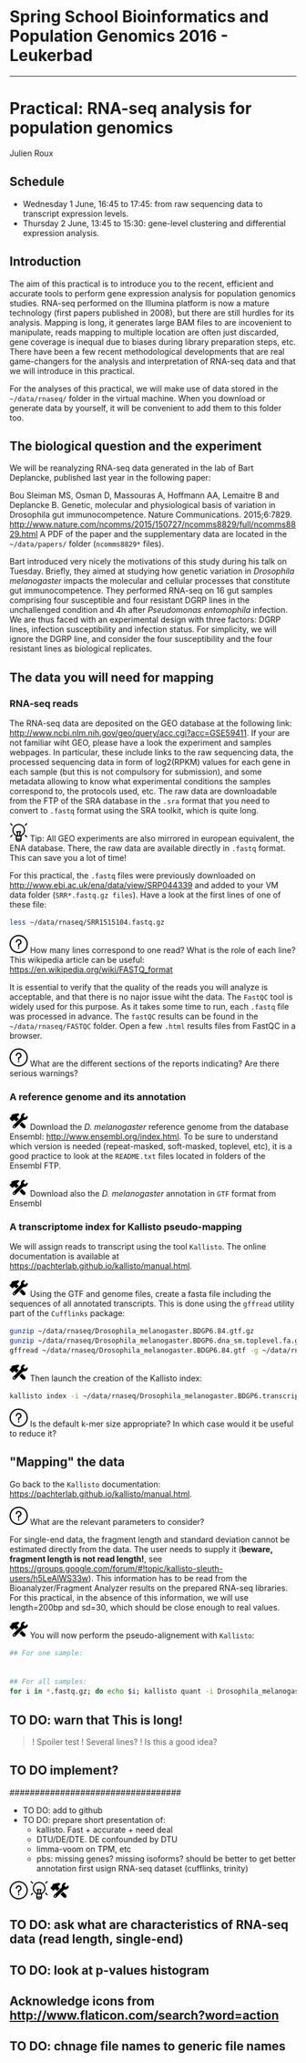 # Spring School Bioinformatics and Population Genomics 2016 - Leukerbad
---------------------------------------

# Practical: RNA-seq analysis for population genomics

Julien Roux

## Schedule
* Wednesday 1 June, 16:45 to 17:45: from raw sequencing data to transcript expression levels.
* Thursday 2 June, 13:45 to 15:30: gene-level clustering and differential expression analysis.

## Introduction

The aim of this practical is to introduce you to the recent, efficient and accurate tools to perform gene expression analysis for population genomics studies. RNA-seq performed on the Illumina platform is now a mature technology (first papers published in 2008), but there are still hurdles for its analysis. Mapping is long, it generates large BAM files to are incovenient to manipulate, reads mapping to multiple location are often just discarded, gene coverage is inequal due to biases during library preparation steps, etc. There have been a few recent methodological developments that are real game-changers for the analysis and interpretation of RNA-seq data and that we will introduce in this practical. 

For the analyses of this practical, we will make use of data stored in the `~/data/rnaseq/` folder in the virtual machine. When you download or generate data by yourself, it will be convenient to add them to this folder too.

## The biological question and the experiment

We will be reanalyzing RNA-seq data generated in the lab of Bart Deplancke, published last year in the following paper: 

Bou Sleiman MS, Osman D, Massouras A, Hoffmann AA, Lemaitre B and Deplancke B. Genetic, molecular and physiological basis of variation in Drosophila gut immunocompetence. Nature Communications. 2015;6:7829. <http://www.nature.com/ncomms/2015/150727/ncomms8829/full/ncomms8829.html>
A PDF of the paper and the supplementary data are located in the `~/data/papers/` folder (`ncomms8829*` files). 

Bart introduced very nicely the motivations of this study during his talk on Tuesday. Briefly, they aimed at studying how genetic variation in *Drosophila melanogaster* impacts the molecular and cellular processes that constitute gut immunocompetence. They performed RNA-seq on 16 gut samples comprising four susceptible and four resistant DGRP lines in the unchallenged condition and 4h after *Pseudomonas entomophila* infection. We are thus faced with an experimental design with three factors: DGRP lines, infection susceptibility and infection status. For simplicity, we will ignore the DGRP line, and consider the four susceptibility and the four resistant lines as biological replicates.

## The data you will need for mapping

### RNA-seq reads
The RNA-seq data are deposited on the GEO database at the following link: <http://www.ncbi.nlm.nih.gov/geo/query/acc.cgi?acc=GSE59411>. If your are not familiar wiht GEO, please have a look the experiment and samples webpages. In particular, these include links to the raw sequencing data, the processed sequencing data in form of log2(RPKM) values for each gene in each sample (but this is not compulsory for submission), and some metadata allowing to know what experimental conditions the samples correspond to, the protocols used, etc. The raw data are downloadable from the FTP of the SRA database in the `.sra` format that you need to convert to `.fastq` format using the SRA toolkit, which is quite long.

![Tip](elemental-tip.png)
Tip: All GEO experiments are also mirrored in european equivalent, the ENA database. There, the raw data are available directly in `.fastq` format. This can save you a lot of time!

For this practical, the `.fastq` files were previously downloaded on <http://www.ebi.ac.uk/ena/data/view/SRP044339> and added to your VM data folder (`SRR*.fastq.gz files`). Have a look at the first lines of one of these file:
```sh
less ~/data/rnaseq/SRR1515104.fastq.gz
```
![Question](round-help-button.png)
How many lines correspond to one read? What is the role of each line? This wikipedia article can be useful: <https://en.wikipedia.org/wiki/FASTQ_format>

It is essential to verify that the quality of the reads you will analyze is acceptable, and that there is no najor issue wiht the data. The `FastQC` tool is widely used for this purpose. As it takes some time to run, each `.fastq` file was processed in advance. The `fastQC` results can be found in the `~/data/rnaseq/FASTQC` folder. Open a few `.html` results files from FastQC in a browser. 

![Question](round-help-button.png)
What are the different sections of the reports indicating? Are there serious warnings?

### A reference genome and its annotation
![To do](wrench-and-hammer.png)
Download the *D. melanogaster* reference genome from the database Ensembl: <http://www.ensembl.org/index.html>. To be sure to understand which version is needed (repeat-masked, soft-masked, toplevel, etc), it is a good practice to look at the `README.txt` files located in folders of the Ensembl FTP.

![To do](wrench-and-hammer.png)
Download also the *D. melanogaster* annotation in `GTF` format from Ensembl

### A transcriptome index for Kallisto pseudo-mapping
We will assign reads to transcript using the tool `Kallisto`. The online documentation is available at <https://pachterlab.github.io/kallisto/manual.html>. 

![To do](wrench-and-hammer.png)
Using the GTF and genome files, create a fasta file including the sequences of all annotated transcripts. This is done using the `gffread` utility part of the `Cufflinks` package:
```sh
gunzip ~/data/rnaseq/Drosophila_melanogaster.BDGP6.84.gtf.gz
gunzip ~/data/rnaseq/Drosophila_melanogaster.BDGP6.dna_sm.toplevel.fa.gz
gffread ~/data/rnaseq/Drosophila_melanogaster.BDGP6.84.gtf -g ~/data/rnaseq/Drosophila_melanogaster.BDGP6.dna_sm.toplevel.fa -w ~/data/rnaseq/Drosophila_melanogaster.BDGP6.transcriptome.fa
```

![To do](wrench-and-hammer.png)
Then launch the creation of the Kallisto index:
```sh
kallisto index -i ~/data/rnaseq/Drosophila_melanogaster.BDGP6.transcriptome.idx ~/data/rnaseq/Drosophila_melanogaster.BDGP6.transcriptome.fa
```
![Question](round-help-button.png)
Is the default k-mer size appropriate? In which case would it be useful to reduce it?

## "Mapping" the data
Go back to the `Kallisto` documentation: <https://pachterlab.github.io/kallisto/manual.html>. 

![Question](round-help-button.png)
What are the relevant parameters to consider?

For single-end data, the fragment length and standard deviation cannot be estimated directly from the data. The user needs to supply it (**beware, fragment length is not read length!**, see https://groups.google.com/forum/#!topic/kallisto-sleuth-users/h5LeAlWS33w). This information has to be read from the Bioanalyzer/Fragment Analyzer results on the prepared RNA-seq libraries. For this practical, in the absence of this information, we will use length=200bp and sd=30, which should be close enough to real values.

![To do](wrench-and-hammer.png)
You will now perform the pseudo-alignement with `Kallisto`:
```sh
## For one sample:


## For all samples:
for i in *.fastq.gz; do echo $i; kallisto quant -i Drosophila_melanogaster.BDGP6.transcriptome.idx --bias --single -l 200 -s 30 -o ${i%%.*} $i; done
```
## TO DO: warn that This is long! 

>! Spoiler test
>! Several lines?
>! Is this a good idea?

## TO DO implement?


##################################
* TO DO: add to github
* TO DO: prepare short presentation of: 
  * kallisto. Fast + accurate + need deal
  * DTU/DE/DTE. DE confounded by DTU
  * limma-voom on TPM, etc
  * pbs: missing genes? missing isoforms? should be better to get better annotation first usign RNA-seq dataset (cufflinks, trinity)

![Question](round-help-button.png)
![Tip](elemental-tip.png)
![To do](wrench-and-hammer.png)

## TO DO: ask what are characteristics of RNA-seq data (read length, single-end)

## TO DO: look at p-values histogram

## Acknowledge icons from http://www.flaticon.com/search?word=action
## TO DO: chnage file names to generic file names